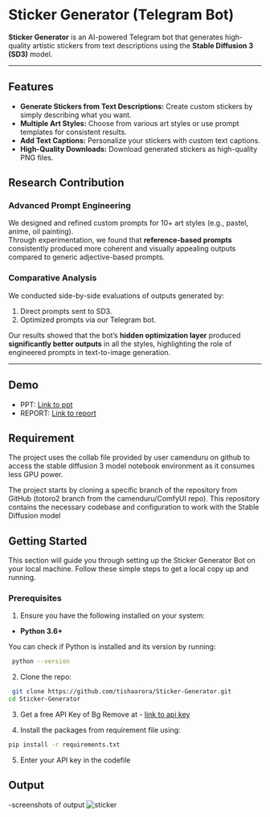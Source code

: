 # Sticker Generator (Telegram Bot)

**Sticker Generator** is an AI-powered Telegram bot that generates high-quality artistic stickers from text descriptions using the **Stable Diffusion 3 (SD3)** model.

---
## Features
- **Generate Stickers from Text Descriptions:** Create custom stickers by simply describing what you want.
- **Multiple Art Styles:** Choose from various art styles or use prompt templates for consistent results.
- **Add Text Captions:** Personalize your stickers with custom text captions.
- **High-Quality Downloads:** Download generated stickers as high-quality PNG files.

##  Research Contribution

###  Advanced Prompt Engineering
We designed and refined custom prompts for 10+ art styles (e.g., pastel, anime, oil painting).  
Through experimentation, we found that **reference-based prompts** consistently produced more coherent and visually appealing outputs compared to generic adjective-based prompts.

###  Comparative Analysis
We conducted side-by-side evaluations of outputs generated by:  
1. Direct prompts sent to SD3.  
2. Optimized prompts via our Telegram bot.  

Our results showed that the bot’s **hidden optimization layer** produced **significantly better outputs** in all the styles, highlighting the role of engineered prompts in text-to-image generation.

---


## Demo
- PPT: [Link to ppt](https://1drv.ms/p/c/bdb4f4c2e73dc757/EVCTwzhcm21Io41_ePRo99sBcgV0jgR9q9x_bCmwwZRS-Q?e=shTL1Y)
- REPORT: [Link to report](https://drive.google.com/file/d/1_R4oXfKovYJP6AY2tW-lDn0pmkqEisEI/view?usp=sharing)

## Requirement
The project uses the collab file provided by user camenduru on github to access the stable diffusion 3 model notebook environment as it consumes less GPU power.

The project starts by cloning a specific branch of the repository from GitHub (totoro2 branch from the camenduru/ComfyUI repo). This repository contains the necessary codebase and configuration to work with the Stable Diffusion model

## Getting Started

This section will guide you through setting up the Sticker Generator Bot on your local machine. Follow these simple steps to get a local copy up and running.

### Prerequisites

1. Ensure you have the following installed on your system:

- **Python 3.6+**

You can check if Python is installed and its version by running:
```bash
 python --version
```
2. Clone the repo:
```bash
 git clone https://github.com/tishaarora/Sticker-Generator.git
cd Sticker-Generator
```

3. Get a free API Key of Bg Remove at -
[link to api key](https://www.remove.bg/api)

4. Install the packages from requirement file using:
```bash
pip install -r requirements.txt
```
5. Enter your API key in the codefile


## Output
-screenshots of output
![sticker](https://github.com/user-attachments/assets/1db1a608-0964-44c7-a1d8-1427932093de)


